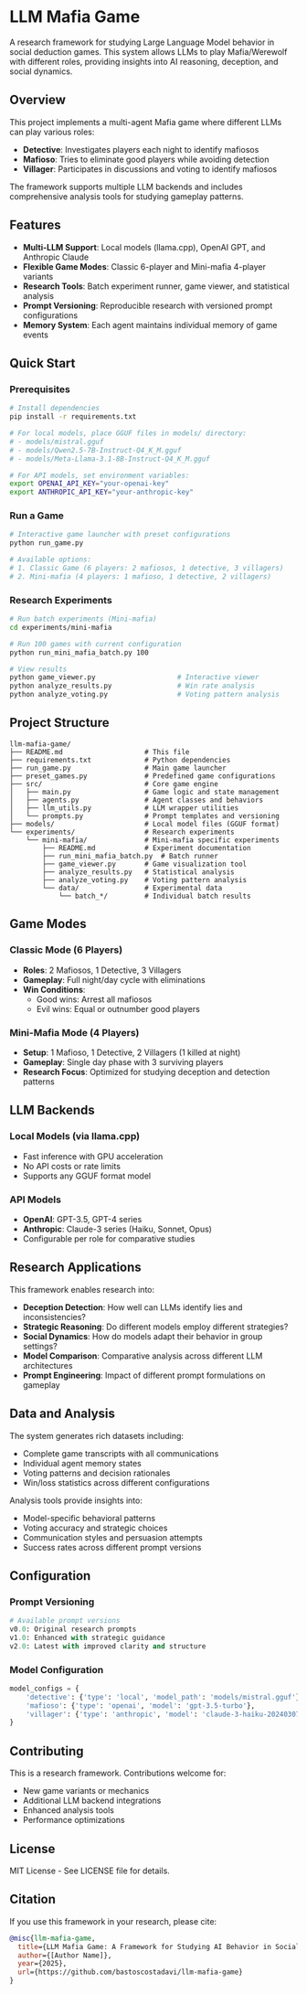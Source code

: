 # LLM Mafia Game

A research framework for studying Large Language Model behavior in social deduction games. This system allows LLMs to play Mafia/Werewolf with different roles, providing insights into AI reasoning, deception, and social dynamics.

## Overview

This project implements a multi-agent Mafia game where different LLMs can play various roles:
- **Detective**: Investigates players each night to identify mafiosos
- **Mafioso**: Tries to eliminate good players while avoiding detection
- **Villager**: Participates in discussions and voting to identify mafiosos

The framework supports multiple LLM backends and includes comprehensive analysis tools for studying gameplay patterns.

## Features

- **Multi-LLM Support**: Local models (llama.cpp), OpenAI GPT, and Anthropic Claude
- **Flexible Game Modes**: Classic 6-player and Mini-mafia 4-player variants
- **Research Tools**: Batch experiment runner, game viewer, and statistical analysis
- **Prompt Versioning**: Reproducible research with versioned prompt configurations
- **Memory System**: Each agent maintains individual memory of game events

## Quick Start

### Prerequisites

```bash
# Install dependencies
pip install -r requirements.txt

# For local models, place GGUF files in models/ directory:
# - models/mistral.gguf
# - models/Qwen2.5-7B-Instruct-Q4_K_M.gguf
# - models/Meta-Llama-3.1-8B-Instruct-Q4_K_M.gguf

# For API models, set environment variables:
export OPENAI_API_KEY="your-openai-key"
export ANTHROPIC_API_KEY="your-anthropic-key"
```

### Run a Game

```bash
# Interactive game launcher with preset configurations
python run_game.py

# Available options:
# 1. Classic Game (6 players: 2 mafiosos, 1 detective, 3 villagers)
# 2. Mini-mafia (4 players: 1 mafioso, 1 detective, 2 villagers)
```

### Research Experiments

```bash
# Run batch experiments (Mini-mafia)
cd experiments/mini-mafia

# Run 100 games with current configuration
python run_mini_mafia_batch.py 100

# View results
python game_viewer.py                    # Interactive viewer
python analyze_results.py                # Win rate analysis
python analyze_voting.py                 # Voting pattern analysis
```

## Project Structure

```
llm-mafia-game/
├── README.md                    # This file
├── requirements.txt             # Python dependencies
├── run_game.py                  # Main game launcher
├── preset_games.py              # Predefined game configurations
├── src/                         # Core game engine
│   ├── main.py                  # Game logic and state management
│   ├── agents.py                # Agent classes and behaviors
│   ├── llm_utils.py             # LLM wrapper utilities
│   └── prompts.py               # Prompt templates and versioning
├── models/                      # Local model files (GGUF format)
└── experiments/                 # Research experiments
    └── mini-mafia/              # Mini-mafia specific experiments
        ├── README.md            # Experiment documentation
        ├── run_mini_mafia_batch.py  # Batch runner
        ├── game_viewer.py       # Game visualization tool
        ├── analyze_results.py   # Statistical analysis
        ├── analyze_voting.py    # Voting pattern analysis
        └── data/                # Experimental data
            └── batch_*/         # Individual batch results
```

## Game Modes

### Classic Mode (6 Players)
- **Roles**: 2 Mafiosos, 1 Detective, 3 Villagers
- **Gameplay**: Full night/day cycle with eliminations
- **Win Conditions**: 
  - Good wins: Arrest all mafiosos
  - Evil wins: Equal or outnumber good players

### Mini-Mafia Mode (4 Players)
- **Setup**: 1 Mafioso, 1 Detective, 2 Villagers (1 killed at night)
- **Gameplay**: Single day phase with 3 surviving players
- **Research Focus**: Optimized for studying deception and detection patterns

## LLM Backends

### Local Models (via llama.cpp)
- Fast inference with GPU acceleration
- No API costs or rate limits
- Supports any GGUF format model

### API Models
- **OpenAI**: GPT-3.5, GPT-4 series
- **Anthropic**: Claude-3 series (Haiku, Sonnet, Opus)
- Configurable per role for comparative studies

## Research Applications

This framework enables research into:

- **Deception Detection**: How well can LLMs identify lies and inconsistencies?
- **Strategic Reasoning**: Do different models employ different strategies?
- **Social Dynamics**: How do models adapt their behavior in group settings?
- **Model Comparison**: Comparative analysis across different LLM architectures
- **Prompt Engineering**: Impact of different prompt formulations on gameplay

## Data and Analysis

The system generates rich datasets including:
- Complete game transcripts with all communications
- Individual agent memory states
- Voting patterns and decision rationales
- Win/loss statistics across different configurations

Analysis tools provide insights into:
- Model-specific behavioral patterns
- Voting accuracy and strategic choices  
- Communication styles and persuasion attempts
- Success rates across different prompt versions

## Configuration

### Prompt Versioning
```python
# Available prompt versions
v0.0: Original research prompts
v1.0: Enhanced with strategic guidance
v2.0: Latest with improved clarity and structure
```

### Model Configuration
```python
model_configs = {
    'detective': {'type': 'local', 'model_path': 'models/mistral.gguf'},
    'mafioso': {'type': 'openai', 'model': 'gpt-3.5-turbo'},
    'villager': {'type': 'anthropic', 'model': 'claude-3-haiku-20240307'}
}
```

## Contributing

This is a research framework. Contributions welcome for:
- New game variants or mechanics
- Additional LLM backend integrations  
- Enhanced analysis tools
- Performance optimizations

## License

MIT License - See LICENSE file for details.

## Citation

If you use this framework in your research, please cite:

```bibtex
@misc{llm-mafia-game,
  title={LLM Mafia Game: A Framework for Studying AI Behavior in Social Deduction},
  author={[Author Name]},
  year={2025},
  url={https://github.com/bastoscostadavi/llm-mafia-game}
}
```